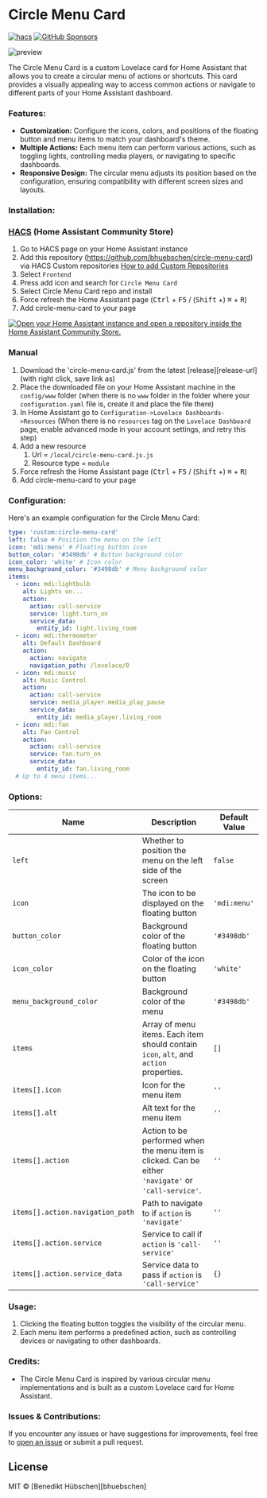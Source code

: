 # Circle Menu Card

[![hacs][hacs-image]][hacs-url]
[![GitHub Sponsors][gh-sponsors-image]][gh-sponsors-url]

![preview]

The Circle Menu Card is a custom Lovelace card for Home Assistant that allows you to create a circular menu of actions or shortcuts. This card provides a visually appealing way to access common actions or navigate to different parts of your Home Assistant dashboard.

### Features:
- **Customization:** Configure the icons, colors, and positions of the floating button and menu items to match your dashboard's theme.
- **Multiple Actions:** Each menu item can perform various actions, such as toggling lights, controlling media players, or navigating to specific dashboards.
- **Responsive Design:** The circular menu adjusts its position based on the configuration, ensuring compatibility with different screen sizes and layouts.

### Installation:

### [HACS](hacs) (Home Assistant Community Store)

1. Go to HACS page on your Home Assistant instance
1. Add this repository (https://github.com/bhuebschen/circle-menu-card) via HACS Custom repositories [How to add Custom Repositories](https://hacs.xyz/docs/faq/custom_repositories/)
1. Select `Frontend`
1. Press add icon and search for `Circle Menu Card`
1. Select Circle Menu Card repo and install
1. Force refresh the Home Assistant page (<kbd>Ctrl</kbd> + <kbd>F5</kbd> / (<kbd>Shift</kbd> +) <kbd>⌘</kbd> + <kbd>R</kbd>)
1. Add circle-menu-card to your page

[![Open your Home Assistant instance and open a repository inside the Home Assistant Community Store.](https://my.home-assistant.io/badges/hacs_repository.svg)](https://my.home-assistant.io/redirect/hacs_repository/?owner=bhuebschen&repository=circle-menu-card&category=plugin)

### Manual

1. Download the 'circle-menu-card.js' from the latest [release][release-url] (with right click, save link as)
1. Place the downloaded file on your Home Assistant machine in the `config/www` folder (when there is no `www` folder in the folder where your `configuration.yaml` file is, create it and place the file there)
1. In Home Assistant go to `Configuration->Lovelace Dashboards->Resources` (When there is no `resources` tag on the `Lovelace Dashboard` page, enable advanced mode in your account settings, and retry this step)
1. Add a new resource
   1. Url = `/local/circle-menu-card.js.js`
   1. Resource type = `module`
1. Force refresh the Home Assistant page (<kbd>Ctrl</kbd> + <kbd>F5</kbd> / (<kbd>Shift</kbd> +) <kbd>⌘</kbd> + <kbd>R</kbd>)
1. Add circle-menu-card to your page

### Configuration:
Here's an example configuration for the Circle Menu Card:

```yaml
type: 'custom:circle-menu-card'
left: false # Position the menu on the left
icon: 'mdi:menu' # Floating button icon
button_color: '#3498db' # Button background color
icon_color: 'white' # Icon color
menu_background_color: '#3498db' # Menu background color
items:
  - icon: mdi:lightbulb
    alt: Lights on...
    action:
      action: call-service
      service: light.turn_on
      service_data:
        entity_id: light.living_room
  - icon: mdi:thermometer
    alt: Default Dashboard
    action:
      action: navigate
      navigation_path: /lovelace/0
  - icon: mdi:music
    alt: Music Control
    action:
      action: call-service
      service: media_player.media_play_pause
      service_data:
        entity_id: media_player.living_room
  - icon: mdi:fan
    alt: Fan Control
    action:
      action: call-service
      service: fan.turn_on
      service_data:
        entity_id: fan.living_room
  # Up to 4 menu items...
```
### Options:

| Name                   | Description                                                                                           | Default Value                |
|------------------------|-------------------------------------------------------------------------------------------------------|------------------------------|
| `left`                 | Whether to position the menu on the left side of the screen                                           | `false`                      |
| `icon`                 | The icon to be displayed on the floating button                                                       | `'mdi:menu'`                 |
| `button_color`         | Background color of the floating button                                                               | `'#3498db'`                  |
| `icon_color`           | Color of the icon on the floating button                                                              | `'white'`                    |
| `menu_background_color`| Background color of the menu                                                                    | `'#3498db'`                     |
| `items`                | Array of menu items. Each item should contain `icon`, `alt`, and `action` properties.                  | `[]`                         |
| `items[].icon`         | Icon for the menu item                                                                                | `''`                         |
| `items[].alt`          | Alt text for the menu item                                                                            | `''`                         |
| `items[].action`       | Action to be performed when the menu item is clicked. Can be either `'navigate'` or `'call-service'`.  | `''`                         |
| `items[].action.navigation_path` | Path to navigate to if `action` is `'navigate'`                                                  | `''`                         |
| `items[].action.service`         | Service to call if `action` is `'call-service'`                                                   | `''`                         |
| `items[].action.service_data`    | Service data to pass if `action` is `'call-service'`                                              | `{}`                         |

### Usage:
1. Clicking the floating button toggles the visibility of the circular menu.
2. Each menu item performs a predefined action, such as controlling devices or navigating to other dashboards.

### Credits:
- The Circle Menu Card is inspired by various circular menu implementations and is built as a custom Lovelace card for Home Assistant.

### Issues & Contributions:
If you encounter any issues or have suggestions for improvements, feel free to [open an issue](https://github.com/bhuebschen/circle-menu-card/issues) or submit a pull request.

## License

MIT © [Benedikt Hübschen][bhuebschen]

<!-- Badges -->

[hacs-url]: https://github.com/hacs/integration
[hacs-image]: https://img.shields.io/badge/hacs-custom-orange.svg?style=flat-square
[gh-sponsors-url]: https://github.com/sponsors/bhuebschen
[gh-sponsors-image]: https://img.shields.io/github/sponsors/bhuebschen?style=flat-square

<!-- References -->

[preview]: https://github.com/bhuebschen/circle-menu-card/assets/1864448/c1652338-c48a-4df4-8396-1dcda323d032
[home-assistant]: https://www.home-assistant.io/
[hacs]: https://hacs.xyz
[latest-release]: https://github.com/bhuebschen/circle-menu-card/releases/latest
[ha-scripts]: https://www.home-assistant.io/docs/scripts/
[edit-readme]: https://github.com/bhuebschen/circle-menu-card/edit/master/README.md

